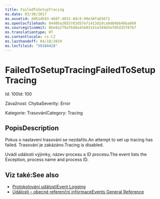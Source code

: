 ```yaml
---
title: FailedToSetupTracing
ms.date: 03/30/2017
ms.assetid: dd61db93-4687-4832-8dc9-99e38fa83671
ms.openlocfilehash: 8448ba2055783d57ef1413d2dca0d84b646ba869
ms.sourcegitcommit: 0be8a279af6d8a43e03141e349d3efd5d35f8767
ms.translationtype: HT
ms.contentlocale: cs-CZ
ms.lasthandoff: 04/18/2019
ms.locfileid: "59184428"
---
```

# <a name="failedtosetuptracing"></a><span data-ttu-id="0c617-102">FailedToSetupTracing</span><span class="sxs-lookup"><span data-stu-id="0c617-102">FailedToSetupTracing</span></span>
<span data-ttu-id="0c617-103">Id: 100</span><span class="sxs-lookup"><span data-stu-id="0c617-103">Id: 100</span></span>  
  
 <span data-ttu-id="0c617-104">Závažnost: Chyba</span><span class="sxs-lookup"><span data-stu-id="0c617-104">Severity: Error</span></span>  
  
 <span data-ttu-id="0c617-105">Kategorie: Trasování</span><span class="sxs-lookup"><span data-stu-id="0c617-105">Category: Tracing</span></span>  
  
## <a name="description"></a><span data-ttu-id="0c617-106">Popis</span><span class="sxs-lookup"><span data-stu-id="0c617-106">Description</span></span>  
 <span data-ttu-id="0c617-107">Pokus o nastavení trasování se nezdařilo.</span><span class="sxs-lookup"><span data-stu-id="0c617-107">An attempt to set up tracing has failed.</span></span> <span data-ttu-id="0c617-108">Trasování je zakázáno.</span><span class="sxs-lookup"><span data-stu-id="0c617-108">Tracing is disabled.</span></span>  
  
 <span data-ttu-id="0c617-109">Uvádí události výjimky, název procesu a ID procesu.</span><span class="sxs-lookup"><span data-stu-id="0c617-109">The event lists the Exception, process name and process ID.</span></span>  
  
## <a name="see-also"></a><span data-ttu-id="0c617-110">Viz také:</span><span class="sxs-lookup"><span data-stu-id="0c617-110">See also</span></span>

- [<span data-ttu-id="0c617-111">Protokolování událostí</span><span class="sxs-lookup"><span data-stu-id="0c617-111">Event Logging</span></span>](../../../../../docs/framework/wcf/diagnostics/event-logging/index.md)
- [<span data-ttu-id="0c617-112">Události – obecné referenční informace</span><span class="sxs-lookup"><span data-stu-id="0c617-112">Events General Reference</span></span>](../../../../../docs/framework/wcf/diagnostics/event-logging/events-general-reference.md)
